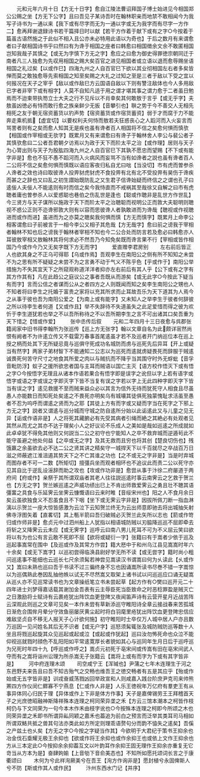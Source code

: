 <!-- { "loadSidebar": true } -->
　　元和元年六月十日【方无十日字】愈自江陵法曹诏拜国子博士始进见今相国郑公公赐之坐【方无下公字】且曰吾见子某诗吾时在翰林职亲而地禁不敢相闻今为我写子诗书为一通以来【我下或有尽字而无为一通以字或无为我字而有尽字一方作二】愈再拜谢退録诗书若干篇择日时以献【若干方作着于献下或有之字○今按着于篇虽古语然施之于此似不相入且公亦未必特用此语以为奇也】于后之数月有来谓愈者曰子献相国诗书乎曰然曰有为谗于相国之座者曰韩愈曰相国徴余文余不敢匿相国岂知我哉子其慎之【或无为字慎下方无之字】愈应之曰愈为御史得罪徳宗朝同迁于南者凡三人独愈为先収用相国之赐大矣百官之进见相国者或立语以退而愈辱赐坐语相国之礼过矣【以或作巳】四海九州之人自百官巳下欲以其业彻相国左右者多矣皆惮而莫之敢独愈辱先索相国之知至矣赐之大礼之过知之至是三者于敌以下受之宜以何报况在天子之宰乎【敌以或作敌巳方云国语自敌以下则有讐注敌体也今人多用敌已字者非宰下或有相字】人莫不自知凡适于用之谓才堪其事之谓力愈于二者虽日勉焉而不迨束带执笏立士大夫之行不见斥以不肖幸矣其何敢敖于言乎【或无乎字】夫敖虽凶徳必有恃而敢行愈之族亲鲜少无扳【音攀引也】聨之势于今不善交人无相先相死之友于朝无宿资蓄货以钓声势【宿资蓄货或作宿货蓄资】弱于才而腐于力不能奔走乘机抵【虚宜切】以要权利夫何恃而敖若夫狂惑丧心之人蹈河而入火妄言而骂詈者则有之矣而愈人知其无是疾也虽有谗者百人相国将不信之矣愈何惧而慎欤【相国或作宰相或无欤字】既累月又有来谓愈曰有谗子于翰林舍人李公与裴公者子其慎欤愈曰二公者吾君朝夕访焉以为政于天下而阶太平之治【或作理】居则与天子为心膂出则与天子为股肱四海九州之人自百官巳下其孰不愿忠而望赐【不下或有能字非是】愈也不狂不愚不蹈河而入火病风而妄骂不当有如谗者之説也虽有谗者百人二公将不信之矣愈何惧而慎既以语应客夜归私自尤曰咄【当没切】市有虎而曽参杀人谗者之效也诗曰取彼谗人投畀豺虎豺虎不食投畀有北有北不受投畀有昊伤于谗疾而甚之之辞也又曰乱之初生譛始既防乱之又生君子信谗始疑而终信之之谓也孔子曰逺佞人夫佞人不能逺则有时而信之矣今我恃直而不戒祸其至哉徐又自解之曰市有虎聴者庸也曽参杀人以爱惑聪也巷伯之伤乱世是逢也【聪或作聴非是乱世方作世乱】今三贤方与天子谋所以施政于天下而阶太平之治聴聪而视明公正而敦大夫聪明则聴视不惑公正则不迩谗邪敦大则有以容而思彼谗人者孰敢进而为谗哉【聴视或作视聴进而或作而进】虽进而为之亦莫之聴矣我何惧而慎【方无而慎字】既累月上命李公相客谓愈曰子前被言于一相今李公又相子其危哉【方无哉字】愈曰前之谤我于宰相者翰林不知也后之谤我于翰林者宰相不知也今二公合处而防言若及愈必曰韩愈亦人耳彼敖宰相又敖翰林其将何求必不然吾乃今知免矣既而谗言果不行【宰相或皆作相国乃今或作今乃又无矣字既下方无而字】
　　爱直赠李君房别
　　左右前后皆正人也欲其身之不正乌可得耶【乌或作焉】吾观李生在南阳公之侧有所不知知之未尝不为之思有所不疑疑之未尝不为之言勇不动于气义不陈乎色【乎或作于】南阳公举措施为不失其宜天下之所窥观称道洋洋者抑亦左右前后有其人乎【公下或有之字有其方作其有】凡在此趋公之庭议公之事者吾既从而游矣【或无此字○今按此下疑当有而字】言而公信之者谋而公从之者四方之人则既闻而知之矣李生南阳公之甥也人不知者将曰李生之托婚于富贵之家将以充其所求而止耳故吾乐为天下道其为人焉今之从事于彼也吾为南阳公爱之【为南上或有能字】又未知人之举李生于彼者何辞彼之所以待李生者何道【又或作且】举不失辞待不失道虽失之此足爱惜而得之彼为欢忻于李生道犹若也举之不以吾所称待之不以吾所期李生之言不可出诸其口矣吾重为天下惜之【惜或作爱】
　　张中丞传后叙
　　元和二年四月十三日夜愈与呉郡张籍阅家中旧书得李翰所为张巡传【巡上方无张字】翰以文章自名为此颇详宻然尚恨有阙者不为许逺立传又不载雷万春事首尾逺虽才若不及巡者开门纳巡位本在巡上授之柄而处其下无所疑忌竟与巡俱守死成功名城防而虏与巡死先后异耳【开上或疑当有然字】两家子弟材智下不能通知二公志以为巡死而逺就虏疑畏死而辞服于贼逺诚畏死何苦守尺寸之地食其所爱之肉以与贼抗而不降乎当其围守时外无蜉蚍【音孚音毗防浮】蚁子之援所欲忠者国与主耳而贼语以国亡主灭【语方校作悟灭下或有悟之字○今按悟字无理且从诸本作语若果合有悟字即是误字之讹但以字上若有语字或悟字或语之字或误之字即灭字下皆不当复有误之字若以字上无此四种字即灭字下皆当有误之字】逺见救援不至而贼来益众必以其言为信外无待而犹死守人相食且尽虽愚人亦能数日而知死处矣逺之不畏死亦明矣乌有城壊其徒俱死独蒙愧耻求活虽至愚者不忍为呜呼而谓逺之贤而为之耶【其徒上方有而字或又疑而字当在死字之下邪上方无之字】説者又谓逺与巡分城而守城之防自逺所分始以此诟逺此又与儿童之见无异【诟或作语非是】人之将死其藏腑必有先受其病者引绳而絶之其絶必有处观者见其然从而尤之其亦不达于理矣小人之好议论不乐成人之美如是哉如巡逺之所成就如此卓卓犹不得免其他则又何説当二公之初守也宁能知人之卒不救弃城而逆遁茍此不能守虽避之他处何益【之卒或无之字】及其无救而且穷也将其创【楚良切伤也】残饿羸之余虽欲去必不达二公之贤其讲之精矣守一城捍天下以千百就尽之卒战百万日滋之师蔽遮江淮沮遏其势天下之不亡其谁之功也【之不或无之字非是】当是时弃城而图存者不可一二数【所矩切】擅彊兵坐而观者相环也不追议此而责二公以死守亦见其自比于逆乱设滛辞而助之攻也【攻或作功非是】愈尝从事于汴徐二府屡道于两府间【府或作】亲祭于其所谓双庙者其老人往往説巡逺时事云南霁云之乞救于贺兰也【方无之字】贺兰嫉巡逺之声威功绩出巳上不肯出师救爱霁云之勇且壮不聴其语彊畱之具食与乐延霁云坐霁云慷慨语曰云来时睢【音绥宋州也】阳之人不食月余日矣云虽欲独食义不忍虽食且不下咽【坐下或无霁云字非是】因拔所佩刀断一指血淋漓以示贺兰一座大惊皆感激为云泣下云知贺兰终无为云出师意即驰去将出城抽矢射佛寺浮图矢着【直畧切】其上甎半箭曰吾归破贼必灭贺兰此矢所以志也【箭或作笴归或作师非是】愈贞元中过泗州船上人犹指以相语城防贼以刃脇降巡巡不屈即牵去将斩之又降霁云云未应【或无霁字】巡呼云曰南八男儿死耳不可为不义屈云笑曰欲将以有为也公有言云敢不死即不屈【欲将或疑衍一字】张籍曰有于嵩者少依于巡及巡起事嵩常在围中【及巡或作及其常方作尝】籍大厯中于和州乌江县见嵩嵩时年六十余矣【或无下嵩字】以巡初尝得临涣县尉好学无所不读【或无尝字】籍时尚小粗问巡逺事不能细也云巡长七尺余须髯若神尝见嵩读汉书谓嵩曰何为乆读此【乆或作又】嵩曰未熟也巡曰吾于书读不过三徧终身不忘也因诵嵩所读书尽巻不错一字嵩惊以为巡偶熟此巻因乱抽他帙以试无不尽然嵩又取架上诸书试以问巡巡应口诵无疑嵩从巡乆亦不见巡常读书也为文章操纸笔立书未尝起草【起方作有○樊曰巡开元二十四年进士刘梦得嘉话载其谢加金吾表有云主辱臣死当臣致命之时恶稔罪盈是贼灭亡之日激励将士赋诗有云裹疮犹出阵饮血更登陴又夜闻笛声诗有云营开星月近战苦阵云深观此则巡之文章可见矣一本作未尝有草新添巡守睢阳诗全章云接战春来苦孤城日渐危合围侔月晕分守效鱼丽屡厌黄尘起时将白羽麾里疮犹出阵饮血更登陴忠信应难敌坚贞自不移无人报天子心计欲何施】初守睢阳时士卒仅万人城中居人户亦且数万巡因一见问姓名其后无不识者【或无户字】巡怒须髯辄张及城防贼防巡等数十人坐且将戮巡起旋其众见巡起或起或泣【或起或作犹起】巡曰汝勿怖死命也众泣不能仰视巡就戮时顔色不乱阳阳如平常逺寛厚长者貌如其心与巡同年生月日后于巡呼巡为兄死时年四十九【呼巡或作呼之】嵩贞元初死于亳宋间或传嵩有田在亳宋间武人夺而有之嵩将诣州讼理为所杀嵩无子张籍云【嵩将上或有而字为下或有其字皆非是】
　　河中府连理木颂
　　司空咸宁王【浑瑊也】尹蒲之七年木连理生于河之东邑野夫来告且曰吾不知古殆气之交畅也维吾王之徳交畅者有五是其应乎【殆或作始或无五字皆非是】训戎奋威荡戮凶回举政宣和人则咸嘉入践台阶庶尹克司来帅熊罴四方作仪闵仁鳏寡不宁燕息【仁或作人非是】人乐王徳祝年万亿府有羣吏王有从事异体同心归民于理【异体或作上下非是体方作事】天子是嘉俾锡劳王王拜稽首天子之光庶徳昭融神斯降祥殊本连理之柯同荣异垄之禾【方云三馆本潮本之柯皆作枝柯仍与下文同荣为一句今本木作禾由枝字讹也○今按殊本连理之柯即今所颂之木也同荣异垄之禾即书所谓异畆同颖之嘉禾也葢追为前白之预言而泛举其类耳司马相如所谓双鮥共抵之兽其句法亦类此如方所定则理乖语赘句分而韵不恊失之逺矣】吾傒之产兹土也乆矣【方无之字○今按之字疑当作其】今欲明于大君纪于策书王抑余也冶金伐石埀耀无极王余抑也【欲或作将王余抑也或作余抑王也或依上文作王抑余也方从三本定此○今按抑余余抑葢互文以叶韵耳作余抑王固无理作王抑余亦重复无它竒当从方本为是】奋肆姁媮【上音劬下音俞美态也】不知所如愿托颂词长言之于康衢颂曰
　　木何为兮此祥洵厥美兮在吾王【洵方作询非是】愿封植兮永固俾斯人兮不防【斯或作其人或作民】
　　汴州东西水门记【并序】
